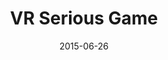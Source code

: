 ---
title: "VR Serious Game"
date: 2015-06-26
affiliatelink: "https://github.com/FuriousCatInteractive/MarmotteWorld"
---